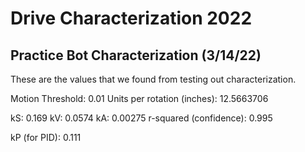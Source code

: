 # Drive Characterization 2022

## Practice Bot Characterization (3/14/22)
These are the values that we found from testing out characterization.

Motion Threshold: 0.01
Units per rotation (inches): 12.5663706

kS: 0.169
kV: 0.0574
kA: 0.00275
r-squared (confidence): 0.995

kP (for PID): 0.111
